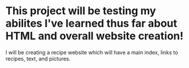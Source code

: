# This project will be testing my abilites I've learned thus far about HTML and overall website creation! 
I will be creating a recipe website which will have a main index, links to recipes, text, and pictures.
